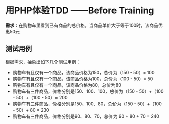 # 用PHP体验TDD ——Before Training

**需求**：在购物车里看到已有商品的总价格，当商品单价大于等于100时，该商品优惠50元

## 测试用例

根据需求，抽象出如下几个测试用例：
* 购物车有且仅有一个商品，该商品价格为150，总价为（150 - 50）= 100
* 购物车有且仅有一个商品，该商品价格为100，总价为（100 - 50）= 50
* 购物车有且仅有一个商品，该商品价格为80，总价为80
* 购物车有三件商品，价格分别是150、100、100，总价为（150 - 50）+（100 - 50）+（100 - 50）= 200
* 购物车有三件商品，价格分别是150、100、80，总价为（150 - 50）+（100 - 50）+ 80 = 230
* 购物车有三件商品，价格分别是90、80、70，总价为 90 + 80 + 70 = 240

